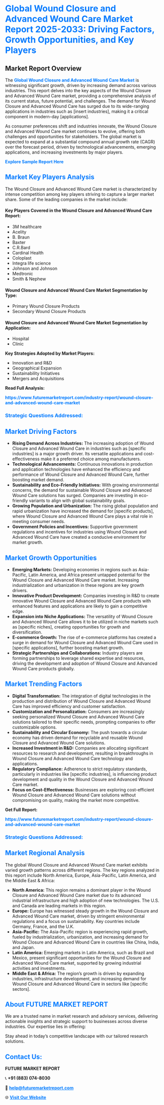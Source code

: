 <h1 style="color: #007BFF;">Global Wound Closure and Advanced Wound Care Market Report 2025-2033: Driving Factors, Growth Opportunities, and Key Players</h1>

<section id="overview">
<h2>Market Report Overview</h2>
<p>The <a href="https://www.futuremarketreport.com/industry-report/wound-closure-and-advanced-wound-care-market" style="color: #007BFF; text-decoration: none;"><strong>Global Wound Closure and Advanced Wound Care Market</strong></a> is witnessing significant growth, driven by increasing demand across various industries. This report delves into the key aspects of the Wound Closure and Advanced Wound Care market, providing a comprehensive analysis of its current status, future potential, and challenges. The demand for Wound Closure and Advanced Wound Care has surged due to its wide-ranging applications in industries such as [insert industries], making it a critical component in modern-day [applications].</p>
<p>As consumer preferences shift and industries innovate, the Wound Closure and Advanced Wound Care market continues to evolve, offering both challenges and opportunities for stakeholders. The global market is expected to expand at a substantial compound annual growth rate (CAGR) over the forecast period, driven by technological advancements, emerging applications, and increasing investments by major players.</p>
</section>

<section id="overview">
<p><a href="https://www.futuremarketreport.com/request-sample/reportId=55809" style="color: #007BFF; text-decoration: none;"><strong>Explore Sample Report Here</strong></a></p>
</section>

<section id="key-players">
<h2 style="color: #007BFF;">Market Key Players Analysis</h2>
<p>The Wound Closure and Advanced Wound Care market is characterized by intense competition among key players striving to capture a larger market share. Some of the leading companies in the market include:</p>
<h4>Key Players Covered in the Wound Closure and Advanced Wound Care Report:</h4>
<ul><li>3M healthcare</li><li>Acelity</li><li>B. Braun</li><li>Baxter</li><li>C.R.Bard</li><li>Cardinal Health</li><li>Coloplast</li><li>Integra life science</li><li>Johnson and Johnson</li><li>Medtronic</li><li>Smith &amp; Nephew</li></ul>
<h4>Wound Closure and Advanced Wound Care Market Segmentation by Type:</h4>
<ul><li>Primary Wound Closure Products</li><li>Secondary Wound Closure Products</li></ul>

<h4>Wound Closure and Advanced Wound Care Market Segmentation by Application:</h4>
<ul><li>Hospital</li><li>Clinic</li></ul>
<p><strong>Key Strategies Adopted by Market Players:</strong></p>
<ul>
<li>Innovation and R&D</li>
<li>Geographical Expansion</li>
<li>Sustainability Initiatives</li>
<li>Mergers and Acquisitions</li>
</ul>
</section>

<section>
<p><strong>Read Full Analysis: </strong></p><a href="https://www.futuremarketreport.com/industry-report/wound-closure-and-advanced-wound-care-market" style="color: #007BFF; text-decoration: none;"><strong>https://www.futuremarketreport.com/industry-report/wound-closure-and-advanced-wound-care-market</strong></a>
<h3 style="color: #007BFF;">Strategic Questions Addressed:</h3>
</section>

<section id="driving-factors">
<h2 style="color: #007BFF;">Market Driving Factors</h2>
<ul>
<li><strong>Rising Demand Across Industries:</strong> The increasing adoption of Wound Closure and Advanced Wound Care in industries such as [specific industries] is a major growth driver. Its versatile applications and cost-effectiveness make it a preferred choice among manufacturers.</li>
<li><strong>Technological Advancements:</strong> Continuous innovations in production and application technologies have enhanced the efficiency and performance of Wound Closure and Advanced Wound Care, further boosting market demand.</li>
<li><strong>Sustainability and Eco-Friendly Initiatives:</strong> With growing environmental concerns, the demand for sustainable Wound Closure and Advanced Wound Care solutions has surged. Companies are investing in eco-friendly variants to align with global sustainability goals.</li>
<li><strong>Growing Population and Urbanization:</strong> The rising global population and rapid urbanization have increased the demand for [specific products], where Wound Closure and Advanced Wound Care plays a vital role in meeting consumer needs.</li>
<li><strong>Government Policies and Incentives:</strong> Supportive government regulations and incentives for industries using Wound Closure and Advanced Wound Care have created a conducive environment for market growth.</li>
</ul>
</section>

<section id="growth-opportunities">
<h2 style="color: #007BFF;">Market Growth Opportunities</h2>
<ul>
<li><strong>Emerging Markets:</strong> Developing economies in regions such as Asia-Pacific, Latin America, and Africa present untapped potential for the Wound Closure and Advanced Wound Care market. Increasing industrialization and urbanization in these regions are key growth drivers.</li>
<li><strong>Innovative Product Development:</strong> Companies investing in R&D to create innovative Wound Closure and Advanced Wound Care products with enhanced features and applications are likely to gain a competitive edge.</li>
<li><strong>Expansion into Niche Applications:</strong> The versatility of Wound Closure and Advanced Wound Care allows it to be utilized in niche markets such as [specific niches], creating opportunities for growth and diversification.</li>
<li><strong>E-commerce Growth:</strong> The rise of e-commerce platforms has created a surge in demand for Wound Closure and Advanced Wound Care used in [specific applications], further boosting market growth.</li>
<li><strong>Strategic Partnerships and Collaborations:</strong> Industry players are forming partnerships to leverage shared expertise and resources, driving the development and adoption of Wound Closure and Advanced Wound Care products globally.</li>
</ul>
</section>

<section id="trending-factors">
<h2 style="color: #007BFF;">Market Trending Factors</h2>
<ul>
<li><strong>Digital Transformation:</strong> The integration of digital technologies in the production and distribution of Wound Closure and Advanced Wound Care has improved efficiency and customer satisfaction.</li>
<li><strong>Customization and Personalization:</strong> Consumers are increasingly seeking personalized Wound Closure and Advanced Wound Care solutions tailored to their specific needs, prompting companies to offer customizable options.</li>
<li><strong>Sustainability and Circular Economy:</strong> The push towards a circular economy has driven demand for recyclable and reusable Wound Closure and Advanced Wound Care solutions.</li>
<li><strong>Increased Investment in R&D:</strong> Companies are allocating significant resources to research and development, resulting in breakthroughs in Wound Closure and Advanced Wound Care technology and applications.</li>
<li><strong>Regulatory Compliance:</strong> Adherence to strict regulatory standards, particularly in industries like [specific industries], is influencing product development and quality in the Wound Closure and Advanced Wound Care market.</li>
<li><strong>Focus on Cost-Effectiveness:</strong> Businesses are exploring cost-efficient Wound Closure and Advanced Wound Care solutions without compromising on quality, making the market more competitive.</li>
</ul>
</section>

<section>
<p><strong>Get Full Report: </strong></p><a href="https://www.futuremarketreport.com/industry-report/wound-closure-and-advanced-wound-care-market" style="color: #007BFF; text-decoration: none;"><strong>https://www.futuremarketreport.com/industry-report/wound-closure-and-advanced-wound-care-market</strong></a>
<h3 style="color: #007BFF;">Strategic Questions Addressed:</h3>
</section>


<section id="regional-analysis">
<h2 style="color: #007BFF;">Market Regional Analysis</h2>
<p>The global Wound Closure and Advanced Wound Care market exhibits varied growth patterns across different regions. The key regions analyzed in this report include North America, Europe, Asia-Pacific, Latin America, and the Middle East & Africa:</p>
<ul>
<li><strong>North America:</strong> This region remains a dominant player in the Wound Closure and Advanced Wound Care market due to its advanced industrial infrastructure and high adoption of new technologies. The U.S. and Canada are leading markets in this region.</li>
<li><strong>Europe:</strong> Europe has witnessed steady growth in the Wound Closure and Advanced Wound Care market, driven by stringent environmental regulations and a focus on sustainability. Key countries include Germany, France, and the U.K.</li>
<li><strong>Asia-Pacific:</strong> The Asia-Pacific region is experiencing rapid growth, fueled by industrialization, urbanization, and increasing demand for Wound Closure and Advanced Wound Care in countries like China, India, and Japan.</li>
<li><strong>Latin America:</strong> Emerging markets in Latin America, such as Brazil and Mexico, present significant opportunities for the Wound Closure and Advanced Wound Care market, supported by growing industrial activities and investments.</li>
<li><strong>Middle East & Africa:</strong> The region’s growth is driven by expanding industries, infrastructure development, and increasing demand for Wound Closure and Advanced Wound Care in sectors like [specific sectors].</li>
</ul>
</section>

<footer>
<h2 style="color: #007BFF;">About FUTURE MARKET REPORT</h2>
<p>We are a trusted name in market research and advisory services, delivering actionable insights and strategic support to businesses across diverse industries. Our expertise lies in offering:</p>

<p>Stay ahead in today’s competitive landscape with our tailored research solutions.</p>

<h2 style="color: #007BFF;">Contact Us:</h2>
<p><strong>FUTURE MARKET REPORT</strong></p>
<p>📞 <strong>+91 (883) 074-8030</strong></p>
<p>📧 <strong><a href="mailto:help@futuremarketreport.com" style="color: #007BFF;">help@futuremarketreport.com</a></strong></p>
<p>🌐 <strong><a href="https://www.futuremarketreport.com/" style="color: #007BFF;">Visit Our Website</a></strong></p>
</footer>